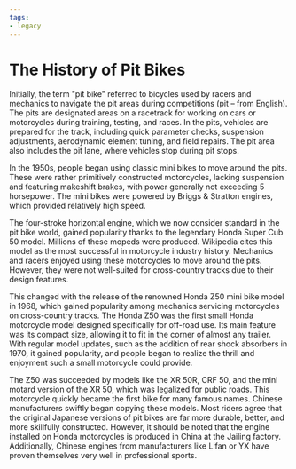 ```yaml
---
tags:
- legacy
---
```


# The History of Pit Bikes

Initially, the term "pit bike" referred to bicycles used by racers and mechanics to navigate the pit areas during competitions (pit – from English). The pits are designated areas on a racetrack for working on cars or motorcycles during training, testing, and races. In the pits, vehicles are prepared for the track, including quick parameter checks, suspension adjustments, aerodynamic element tuning, and field repairs. The pit area also includes the pit lane, where vehicles stop during pit stops.

In the 1950s, people began using classic mini bikes to move around the pits. These were rather primitively constructed motorcycles, lacking suspension and featuring makeshift brakes, with power generally not exceeding 5 horsepower. The mini bikes were powered by Briggs & Stratton engines, which provided relatively high speed.

The four-stroke horizontal engine, which we now consider standard in the pit bike world, gained popularity thanks to the legendary Honda Super Cub 50 model. Millions of these mopeds were produced. Wikipedia cites this model as the most successful in motorcycle industry history. Mechanics and racers enjoyed using these motorcycles to move around the pits. However, they were not well-suited for cross-country tracks due to their design features.

This changed with the release of the renowned Honda Z50 mini bike model in 1968, which gained popularity among mechanics servicing motorcycles on cross-country tracks. The Honda Z50 was the first small Honda motorcycle model designed specifically for off-road use. Its main feature was its compact size, allowing it to fit in the corner of almost any trailer. With regular model updates, such as the addition of rear shock absorbers in 1970, it gained popularity, and people began to realize the thrill and enjoyment such a small motorcycle could provide.

The Z50 was succeeded by models like the XR 50R, CRF 50, and the mini motard version of the XR 50, which was legalized for public roads. This motorcycle quickly became the first bike for many famous names. Chinese manufacturers swiftly began copying these models. Most riders agree that the original Japanese versions of pit bikes are far more durable, better, and more skillfully constructed. However, it should be noted that the engine installed on Honda motorcycles is produced in China at the Jailing factory. Additionally, Chinese engines from manufacturers like Lifan or YX have proven themselves very well in professional sports.
